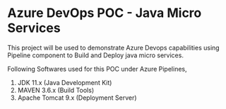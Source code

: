 # Azure DevOps POC - Java Micro Services
This project will be used to demonstrate Azure Devops capabilities using Pipeline component to Build and Deploy java micro services.

Following Softwares used for this POC under Azure Pipelines,
1. JDK 11.x (Java Development Kit)
2. MAVEN 3.6.x (Build Tools)
3. Apache Tomcat 9.x (Deployment Server)
